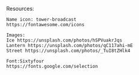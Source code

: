 Resources:

    Name icon: tower-broadcast
    https://fontawesome.com/icons
    
    Images:
    Ice https://unsplash.com/photos/hSPVuakrJqs
    Lantern https://unsplash.com/photos/qC117ahi-mE
    Street https://unsplash.com/photos/_TuI8tZHlk4

    Font:Sixtyfour
    https://fonts.google.com/selection
    
